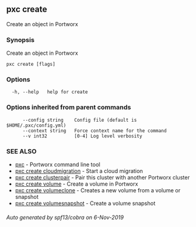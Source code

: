 ## pxc create

Create an object in Portworx

### Synopsis

Create an object in Portworx

```
pxc create [flags]
```

### Options

```
  -h, --help   help for create
```

### Options inherited from parent commands

```
      --config string    Config file (default is $HOME/.pxc/config.yml)
      --context string   Force context name for the command
      --v int32          [0-4] Log level verbosity
```

### SEE ALSO

* [pxc](pxc.md)	 - Portworx command line tool
* [pxc create cloudmigration](pxc_create_cloudmigration.md)	 - Start a cloud migration
* [pxc create clusterpair](pxc_create_clusterpair.md)	 - Pair this cluster with another Portworx cluster
* [pxc create volume](pxc_create_volume.md)	 - Create a volume in Portworx
* [pxc create volumeclone](pxc_create_volumeclone.md)	 - Creates a new volume from a volume or snapshot
* [pxc create volumesnapshot](pxc_create_volumesnapshot.md)	 - Create a volume snapshot

###### Auto generated by spf13/cobra on 6-Nov-2019
